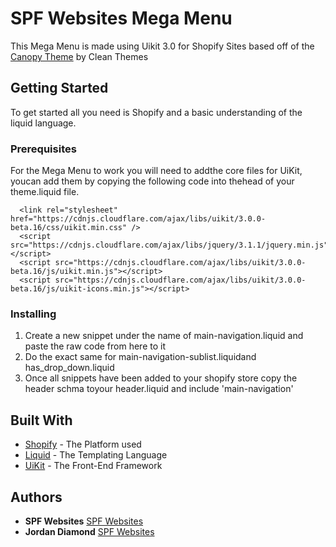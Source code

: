# SPF Websites Mega Menu

This Mega Menu is made using Uikit 3.0 for Shopify Sites based off of the [Canopy Theme](http://www.cleanthemes.co.uk/) by Clean Themes

## Getting Started

To get started all you need is Shopify and a basic understanding of the liquid language.

### Prerequisites

For the Mega Menu to work you will need to addthe core files for UiKit, youcan add them by copying the following code into thehead of your theme.liquid file.

```
  <link rel="stylesheet" href="https://cdnjs.cloudflare.com/ajax/libs/uikit/3.0.0-beta.16/css/uikit.min.css" />
  <script src="https://cdnjs.cloudflare.com/ajax/libs/jquery/3.1.1/jquery.min.js"></script>
  <script src="https://cdnjs.cloudflare.com/ajax/libs/uikit/3.0.0-beta.16/js/uikit.min.js"></script>
  <script src="https://cdnjs.cloudflare.com/ajax/libs/uikit/3.0.0-beta.16/js/uikit-icons.min.js"></script>

```

### Installing

1. Create a new snippet under the name of main-navigation.liquid and paste the raw code from here to it
2. Do the exact same for main-navigation-sublist.liquidand has_drop_down.liquid
3. Once all snippets have been added to your shopify store copy the header schma toyour header.liquid and include 'main-navigation'


## Built With

* [Shopify](https://shopify.com) - The Platform used
* [Liquid](https://help.shopify.com/themes/liquid/basics) - The Templating Language
* [UiKit](https://getuikit.com) - The Front-End Framework


## Authors

* **SPF Websites** [SPF Websites](http://spf.nz)
* **Jordan Diamond** [SPF Websites](http://spf.nz)


